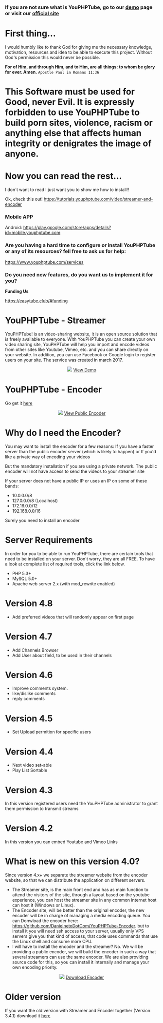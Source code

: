 ### If you are not sure what is YouPHPTube, go to our <a href="https://demo.youphptube.com/" target="_blank">demo</a> page or visit our <a href="https://www.youphptube.com/" target="_blank">official site</a>

# First thing...
I would humbly like to thank God for giving me the necessary knowledge, motivation, resources and idea to be able to execute this project. Without God's permission this would never be possible.

**For of Him, and through Him, and to Him, are all things: to whom be glory for ever. Amen.**
`Apostle Paul in Romans 11:36`

# This Software must be used for Good, never Evil. It is expressly forbidden to use YouPHPTube to build porn sites, violence, racism or anything else that affects human integrity or denigrates the image of anyone.

# Now you can read the rest...

I don´t want to read I just want you to show me how to install!!

Ok, check this out! https://tutorials.youphptube.com/video/streamer-and-encoder

### Mobile APP 
Android: https://play.google.com/store/apps/details?id=mobile.youphptube.com


### Are you having a hard time to configure or install YouPHPTube or any of its resources? fell free to ask us for help:

https://www.youphptube.com/services

### Do you need new features, do you want us to implement it for you?

**Funding Us** 

https://easytube.club/#funding

# YouPHPTube - Streamer
YouPHPTube! is an video-sharing website, It is an open source solution that is freely available to everyone. With YouPHPTube you can create your own video sharing site, YouPHPTube will help you import and encode videos from other sites like Youtube, Vimeo, etc. and you can share directly on your website. In addition, you can use Facebook or Google login to register users on your site. The service was created in march 2017.

<div align="center">
<img src="http://www.youphptube.com/img/prints/prints7.png">
<a href="http://demo.youphptube.com/" target="_blank">View Demo</a>
</div>

# YouPHPTube - Encoder
Go get it <a href="https://github.com/DanielnetoDotCom/YouPHPTube-Encoder" target="_blank">here</a>

<div align="center">
<img src="https://youphptube.com/img/prints/encoder.png">
<a href="https://encoder.youphptube.com/" target="_blank">View Public Encoder</a>
</div>

# Why do I need the Encoder?
You may want to install the encoder for a few reasons:
If you have a faster server than the public encoder server (which is likely to happen) or If you'd like a private way of encoding your videos

But the mandatory installation if you are using a private network. The public encoder will not have access to send the videos to your streamer site

If your server does not have a public IP or uses an IP on some of these bands:
- 10.0.0.0/8
- 127.0.0.0/8 (Localhost)
- 172.16.0.0/12
- 192.168.0.0/16

Surely you need to install an encoder

# Server Requirements

In order for you to be able to run YouPHPTube, there are certain tools that need to be installed on your server. Don't worry, they are all FREE. To have a look at complete list of required tools, click the link below.

- PHP 5.3+
- MySQL 5.0+
- Apache web server 2.x (with mod_rewrite enabled)

# Version 4.8
- Add preferred videos that will randomly appear on first page

# Version 4.7
- Add Channels Browser
- Add User about field, to be used in their channels

# Version 4.6
- Improve comments system.
- like/dislike comments
- reply comments

# Version 4.5
- Set Upload permition for specific users

# Version 4.4
- Next video set-able
- Play List Sortable

# Version 4.3
In this version registered users need the YouPHPTube administrator to grant them permission to transmit streams

# Version 4.2
In this version you can embed Youtube and Vimeo Links

# What is new on this version 4.0?
Since version 4.x+ we separate the streamer website from the encoder website, so that we can distribute the application on different servers.
- The Streamer site, is the main front end and has as main function to attend the visitors of the site, through a layout based on the youtube experience, you can host the streamer site in any common internet host can host it (Windows or Linux).
- The Encoder site, will be better than the original encoder, the new encoder will be in charge of managing a media encoding queue. You can Donwload the encoder here: https://github.com/DanielnetoDotCom/YouPHPTube-Encoder. but to install it you will need ssh access to your server, usually only VPS servers give you that kind of access, that code uses commands that use the Linux shell and consume more CPU.
- I will have to install the encoder and the streamer?
No. We will be providing a public encoder, we will build the encoder in such a way that several streamers can use the same encoder. We are also providing source code for this, so you can install it internally and manage your own encoding priority.

<div align="center">
<img src="https://www.youphptube.com/img/architecture/SchemeV4.0.jpg">
<a href="https://github.com/DanielnetoDotCom/YouPHPTube-Encoder" target="_blank">Download Encoder</a>
</div>

# Older version
If you want the old version with Streamer and Encoder together (Version 3.4.1) download it <a href="https://github.com/DanielnetoDotCom/YouPHPTube/releases/tag/3.4.1">here</a>
